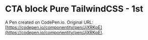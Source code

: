 # CTA block Pure TailwindCSS - 1st

A Pen created on CodePen.io. Original URL: [https://codepen.io/componentity/pen/JjXRKpE](https://codepen.io/componentity/pen/JjXRKpE).



